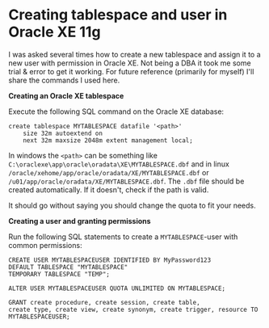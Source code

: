 # Creating tablespace and user in Oracle XE 11g

I was asked several times how to create a new tablespace and assign it to a new user with permission in Oracle XE. Not being a DBA it took me some trial & error to get it working. For future reference (primarily for myself) I'll share the commands I used here.

**Creating an Oracle XE tablespace**

Execute the following SQL command on the Oracle XE database:

    create tablespace MYTABLESPACE datafile '<path>' 
        size 32m autoextend on 
        next 32m maxsize 2048m extent management local;

In windows the `<path>` can be something like `C:\oraclexe\app\oracle\oradata\XE\MYTABLESPACE.dbf` and in linux `/oracle/xehome/app/oracle/oradata/XE/MYTABLESPACE.dbf` or `/u01/app/oracle/oradata/XE/MYTABLESPACE.dbf`. The `.dbf` file should be created automatically. If it doesn't, check if the path is valid.

It should go without saying you should change the quota to fit your needs.

**Creating a user and granting permissions**

Run the following SQL statements to create a `MYTABLESPACE`-user with common permissions:

    CREATE USER MYTABLESPACEUSER IDENTIFIED BY MyPassword123 
    DEFAULT TABLESPACE "MYTABLESPACE" 
    TEMPORARY TABLESPACE "TEMP";

    ALTER USER MYTABLESPACEUSER QUOTA UNLIMITED ON MYTABLESPACE;

    GRANT create procedure, create session, create table,
    create type, create view, create synonym, create trigger, resource TO MYTABLESPACEUSER;